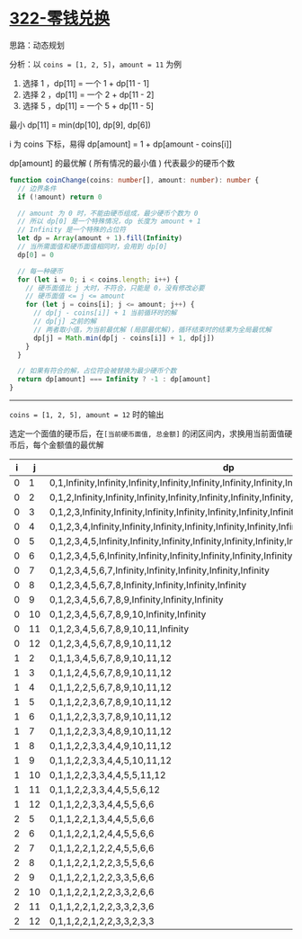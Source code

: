 # [322-零钱兑换](https://leetcode-cn.com/problems/coin-change/)

思路：动态规划

分析：以 `coins = [1, 2, 5]`，`amount = 11` 为例

1. 选择 1 ，dp[11] = 一个 1 + dp[11 - 1]
1. 选择 2 ，dp[11] = 一个 2 + dp[11 - 2]
1. 选择 5 ，dp[11] = 一个 5 + dp[11 - 5]

最小 dp[11] = min(dp[10], dp[9], dp[6])

i 为 coins 下标，易得 dp[amount] = 1 + dp[amount - coins[i]]

dp[amount] 的最优解 ( 所有情况的最小值 ) 代表最少的硬币个数

```ts
function coinChange(coins: number[], amount: number): number {
  // 边界条件
  if (!amount) return 0

  // amount 为 0 时，不能由硬币组成，最少硬币个数为 0
  // 所以 dp[0] 是一个特殊情况，dp 长度为 amount + 1
  // Infinity 是一个特殊的占位符
  let dp = Array(amount + 1).fill(Infinity)
  // 当所需面值和硬币面值相同时，会用到 dp[0]
  dp[0] = 0

  // 每一种硬币
  for (let i = 0; i < coins.length; i++) {
    // 硬币面值比 j 大时，不符合，只能是 0，没有修改必要
    // 硬币面值 <= j <= amount
    for (let j = coins[i]; j <= amount; j++) {
      // dp[j - coins[i]] + 1 当前循环时的解
      // dp[j] 之前的解
      // 两者取小值，为当前最优解 (局部最优解)，循环结束时的结果为全局最优解
      dp[j] = Math.min(dp[j - coins[i]] + 1, dp[j])
    }
  }

  // 如果有符合的解，占位符会被替换为最少硬币个数
  return dp[amount] === Infinity ? -1 : dp[amount]
}
```

---

`coins = [1, 2, 5], amount = 12` 时的输出

选定一个面值的硬币后，在`[当前硬币面值, 总金额]` 的闭区间内，求换用当前面值硬币后，每个金额值的最优解

| i   | j   | dp                                                                                                     |
| --- | --- | ------------------------------------------------------------------------------------------------------ |
| 0   | 1   | 0,1,Infinity,Infinity,Infinity,Infinity,Infinity,Infinity,Infinity,Infinity,Infinity,Infinity,Infinity |
| 0   | 2   | 0,1,2,Infinity,Infinity,Infinity,Infinity,Infinity,Infinity,Infinity,Infinity,Infinity,Infinity        |
| 0   | 3   | 0,1,2,3,Infinity,Infinity,Infinity,Infinity,Infinity,Infinity,Infinity,Infinity,Infinity               |
| 0   | 4   | 0,1,2,3,4,Infinity,Infinity,Infinity,Infinity,Infinity,Infinity,Infinity,Infinity                      |
| 0   | 5   | 0,1,2,3,4,5,Infinity,Infinity,Infinity,Infinity,Infinity,Infinity,Infinity                             |
| 0   | 6   | 0,1,2,3,4,5,6,Infinity,Infinity,Infinity,Infinity,Infinity,Infinity                                    |
| 0   | 7   | 0,1,2,3,4,5,6,7,Infinity,Infinity,Infinity,Infinity,Infinity                                           |
| 0   | 8   | 0,1,2,3,4,5,6,7,8,Infinity,Infinity,Infinity,Infinity                                                  |
| 0   | 9   | 0,1,2,3,4,5,6,7,8,9,Infinity,Infinity,Infinity                                                         |
| 0   | 10  | 0,1,2,3,4,5,6,7,8,9,10,Infinity,Infinity                                                               |
| 0   | 11  | 0,1,2,3,4,5,6,7,8,9,10,11,Infinity                                                                     |
| 0   | 12  | 0,1,2,3,4,5,6,7,8,9,10,11,12                                                                           |
| 1   | 2   | 0,1,1,3,4,5,6,7,8,9,10,11,12                                                                           |
| 1   | 3   | 0,1,1,2,4,5,6,7,8,9,10,11,12                                                                           |
| 1   | 4   | 0,1,1,2,2,5,6,7,8,9,10,11,12                                                                           |
| 1   | 5   | 0,1,1,2,2,3,6,7,8,9,10,11,12                                                                           |
| 1   | 6   | 0,1,1,2,2,3,3,7,8,9,10,11,12                                                                           |
| 1   | 7   | 0,1,1,2,2,3,3,4,8,9,10,11,12                                                                           |
| 1   | 8   | 0,1,1,2,2,3,3,4,4,9,10,11,12                                                                           |
| 1   | 9   | 0,1,1,2,2,3,3,4,4,5,10,11,12                                                                           |
| 1   | 10  | 0,1,1,2,2,3,3,4,4,5,5,11,12                                                                            |
| 1   | 11  | 0,1,1,2,2,3,3,4,4,5,5,6,12                                                                             |
| 1   | 12  | 0,1,1,2,2,3,3,4,4,5,5,6,6                                                                              |
| 2   | 5   | 0,1,1,2,2,1,3,4,4,5,5,6,6                                                                              |
| 2   | 6   | 0,1,1,2,2,1,2,4,4,5,5,6,6                                                                              |
| 2   | 7   | 0,1,1,2,2,1,2,2,4,5,5,6,6                                                                              |
| 2   | 8   | 0,1,1,2,2,1,2,2,3,5,5,6,6                                                                              |
| 2   | 9   | 0,1,1,2,2,1,2,2,3,3,5,6,6                                                                              |
| 2   | 10  | 0,1,1,2,2,1,2,2,3,3,2,6,6                                                                              |
| 2   | 11  | 0,1,1,2,2,1,2,2,3,3,2,3,6                                                                              |
| 2   | 12  | 0,1,1,2,2,1,2,2,3,3,2,3,3                                                                              |
